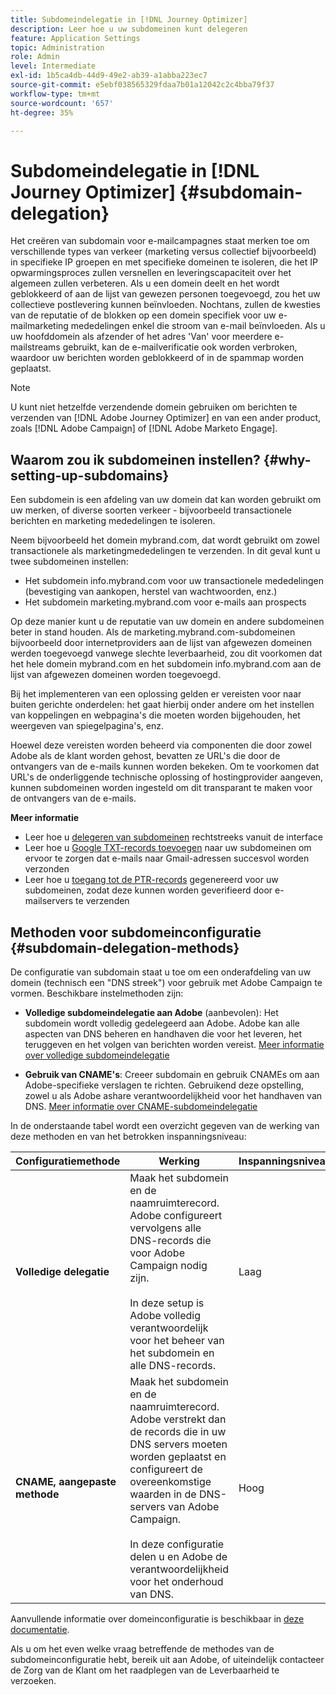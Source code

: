 ```yaml
---
title: Subdomeindelegatie in [!DNL Journey Optimizer]
description: Leer hoe u uw subdomeinen kunt delegeren
feature: Application Settings
topic: Administration
role: Admin
level: Intermediate
exl-id: 1b5ca4db-44d9-49e2-ab39-a1abba223ec7
source-git-commit: e5ebf038565329fdaa7b01a12042c2c4bba79f37
workflow-type: tm+mt
source-wordcount: '657'
ht-degree: 35%

---
```


# Subdomeindelegatie in [!DNL Journey Optimizer] {#subdomain-delegation}

Het creëren van subdomain voor e-mailcampagnes staat merken toe om verschillende types van verkeer (marketing versus collectief bijvoorbeeld) in specifieke IP groepen en met specifieke domeinen te isoleren, die het IP opwarmingsproces zullen versnellen en leveringscapaciteit over het algemeen zullen verbeteren. Als u een domein deelt en het wordt geblokkeerd of aan de lijst van gewezen personen toegevoegd, zou het uw collectieve postlevering kunnen beïnvloeden. Nochtans, zullen de kwesties van de reputatie of de blokken op een domein specifiek voor uw e-mailmarketing mededelingen enkel die stroom van e-mail beïnvloeden. Als u uw hoofddomein als afzender of het adres &#39;Van&#39; voor meerdere e-mailstreams gebruikt, kan de e-mailverificatie ook worden verbroken, waardoor uw berichten worden geblokkeerd of in de spammap worden geplaatst.

>[!NOTE]
>
>U kunt niet hetzelfde verzendende domein gebruiken om berichten te verzenden van [!DNL Adobe Journey Optimizer] en van een ander product, zoals [!DNL Adobe Campaign] of [!DNL Adobe Marketo Engage].

## Waarom zou ik subdomeinen instellen? {#why-setting-up-subdomains}

Een subdomein is een afdeling van uw domein dat kan worden gebruikt om uw merken, of diverse soorten verkeer - bijvoorbeeld transactionele berichten en marketing mededelingen te isoleren.

Neem bijvoorbeeld het domein mybrand.com, dat wordt gebruikt om zowel transactionele als marketingmededelingen te verzenden. In dit geval kunt u twee subdomeinen instellen:

* Het subdomein info.mybrand.com voor uw transactionele mededelingen (bevestiging van aankopen, herstel van wachtwoorden, enz.)
* Het subdomein marketing.mybrand.com voor e-mails aan prospects

Op deze manier kunt u de reputatie van uw domein en andere subdomeinen beter in stand houden. Als de marketing.mybrand.com-subdomeinen bijvoorbeeld door internetproviders aan de lijst van afgewezen domeinen werden toegevoegd vanwege slechte leverbaarheid, zou dit voorkomen dat het hele domein mybrand.com en het subdomein info.mybrand.com aan de lijst van afgewezen domeinen worden toegevoegd.

Bij het implementeren van een oplossing gelden er vereisten voor naar buiten gerichte onderdelen: het gaat hierbij onder andere om het instellen van koppelingen en webpagina&#39;s die moeten worden bijgehouden, het weergeven van spiegelpagina&#39;s, enz.

Hoewel deze vereisten worden beheerd via componenten die door zowel Adobe als de klant worden gehost, bevatten ze URL&#39;s die door de ontvangers van de e-mails kunnen worden bekeken. Om te voorkomen dat URL&#39;s de onderliggende technische oplossing of hostingprovider aangeven, kunnen subdomeinen worden ingesteld om dit transparant te maken voor de ontvangers van de e-mails.

**Meer informatie**

* Leer hoe u [delegeren van subdomeinen](delegate-subdomain.md) rechtstreeks vanuit de interface
* Leer hoe u [Google TXT-records toevoegen](google-txt.md) naar uw subdomeinen om ervoor te zorgen dat e-mails naar Gmail-adressen succesvol worden verzonden
* Leer hoe u [toegang tot de PTR-records](ptr-records.md) gegenereerd voor uw subdomeinen, zodat deze kunnen worden geverifieerd door e-mailservers te verzenden

## Methoden voor subdomeinconfiguratie {#subdomain-delegation-methods}

De configuratie van subdomain staat u toe om een onderafdeling van uw domein (technisch een &quot;DNS streek&quot;) voor gebruik met Adobe Campaign te vormen. Beschikbare instelmethoden zijn:

* **Volledige subdomeindelegatie aan Adobe** (aanbevolen): Het subdomein wordt volledig gedelegeerd aan Adobe. Adobe kan alle aspecten van DNS beheren en handhaven die voor het leveren, het teruggeven en het volgen van berichten worden vereist. [Meer informatie over volledige subdomeindelegatie](delegate-subdomain.md#full-subdomain-delegation)

* **Gebruik van CNAME&#39;s**: Creeer subdomain en gebruik CNAMEs om aan Adobe-specifieke verslagen te richten. Gebruikend deze opstelling, zowel u als Adobe ashare verantwoordelijkheid voor het handhaven van DNS. [Meer informatie over CNAME-subdomeindelegatie](delegate-subdomain.md#cname-subdomain-delegation)

In de onderstaande tabel wordt een overzicht gegeven van de werking van deze methoden en van het betrokken inspanningsniveau:

| Configuratiemethode | Werking | Inspanningsniveau |
|---|---|---|
| **Volledige delegatie** | Maak het subdomein en de naamruimterecord. Adobe configureert vervolgens alle DNS-records die voor Adobe Campaign nodig zijn.<br/><br/>In deze setup is Adobe volledig verantwoordelijk voor het beheer van het subdomein en alle DNS-records. | Laag |
| **CNAME, aangepaste methode** | Maak het subdomein en de naamruimterecord. Adobe verstrekt dan de records die in uw DNS servers moeten worden geplaatst en configureert de overeenkomstige waarden in de DNS-servers van Adobe Campaign.<br/><br/>In deze configuratie delen u en Adobe de verantwoordelijkheid voor het onderhoud van DNS. | Hoog |

Aanvullende informatie over domeinconfiguratie is beschikbaar in [deze documentatie](https://experienceleague.adobe.com/docs/deliverability-learn/deliverability-best-practice-guide/additional-resources/product-specific-resources/campaign/ac-domain-name-setup.html).

Als u om het even welke vraag betreffende de methodes van de subdomeinconfiguratie hebt, bereik uit aan Adobe, of uiteindelijk contacteer de Zorg van de Klant om het raadplegen van de Leverbaarheid te verzoeken.

